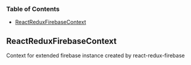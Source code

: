 <!-- Generated by documentation.js. Update this documentation by updating the source code. -->

### Table of Contents

-   [ReactReduxFirebaseContext][1]

## ReactReduxFirebaseContext

Context for extended firebase instance created
by react-redux-firebase

[1]: #reactreduxfirebasecontext
